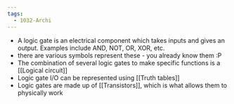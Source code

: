 ```yaml
---
tags:
  - 1032-Archi
---
```

- A logic gate is an electrical component which takes inputs and gives an output. Examples include AND, NOT, OR, XOR, etc.
- there are various symbols represent these - you already know them :P
- The combination of several logic gates to make specific functions is a [[Logical circuit]]
- Logic gate I/O can be represented using [[Truth tables]]
- Logic gates are made up of [[Transistors]], which is what allows them to physically work